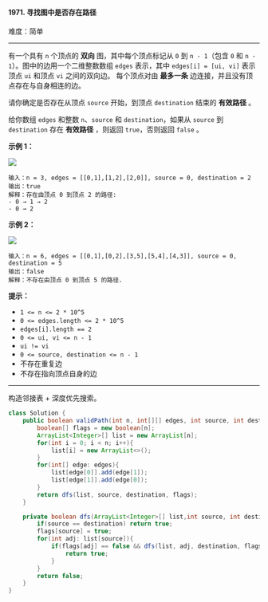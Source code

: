 #### 1971. 寻找图中是否存在路径

难度：简单

---

有一个具有 `n` 个顶点的  **双向**  图，其中每个顶点标记从 `0` 到 `n - 1`（包含 `0` 和 `n - 1`）。图中的边用一个二维整数数组 `edges` 表示，其中 `edges[i] = [ui, vi]` 表示顶点 `ui` 和顶点 `vi` 之间的双向边。 每个顶点对由  **最多一条**  边连接，并且没有顶点存在与自身相连的边。

请你确定是否存在从顶点 `source` 开始，到顶点 `destination` 结束的  **有效路径**  。

给你数组 `edges` 和整数 `n`、`source` 和 `destination`，如果从 `source` 到 `destination` 存在  **有效路径**  ，则返回 `true`，否则返回 `false` 。

 **示例 1：** 

![](https://assets.leetcode.com/uploads/2021/08/14/validpath-ex1.png)
```
输入：n = 3, edges = [[0,1],[1,2],[2,0]], source = 0, destination = 2
输出：true
解释：存在由顶点 0 到顶点 2 的路径:
- 0 → 1 → 2 
- 0 → 2
```

 **示例 2：** 

![](https://assets.leetcode.com/uploads/2021/08/14/validpath-ex2.png)
```
输入：n = 6, edges = [[0,1],[0,2],[3,5],[5,4],[4,3]], source = 0, destination = 5
输出：false
解释：不存在由顶点 0 到顶点 5 的路径.
```

 **提示：** 

*   `1 <= n <= 2 * 10^5`
*   `0 <= edges.length <= 2 * 10^5`
*   `edges[i].length == 2`
*   `0 <= ui, vi <= n - 1`
*   `ui != vi`
*   `0 <= source, destination <= n - 1`
*   不存在重复边
*   不存在指向顶点自身的边

---

构造邻接表 + 深度优先搜索。

```java
class Solution {
    public boolean validPath(int n, int[][] edges, int source, int destination) {
        boolean[] flags = new boolean[n];
        ArrayList<Integer>[] list = new ArrayList[n];
        for(int i = 0; i < n; i++){
            list[i] = new ArrayList<>();
        }
        for(int[] edge: edges){
            list[edge[0]].add(edge[1]);
            list[edge[1]].add(edge[0]);
        }
        return dfs(list, source, destination, flags);
    }

    private boolean dfs(ArrayList<Integer>[] list,int source, int destination, boolean[] flags){
        if(source == destination) return true;
        flags[source] = true;
        for(int adj: list[source]){
            if(flags[adj] == false && dfs(list, adj, destination, flags)){  // 注意，dfs 函数在条件判断语句中，而不是 return 后
                return true;
            }
        }
        return false;
    }
}
```